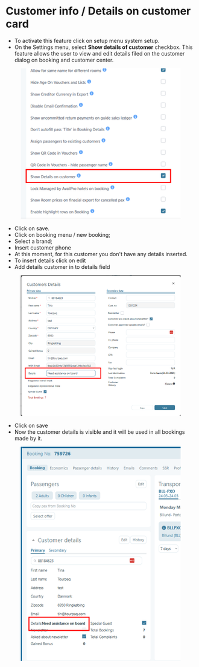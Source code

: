# Customer info / Details on customer card

* To activate this feature click on setup menu system setup.
* On the Settings menu,  select **Show details of customer** checkbox. This feature allows the user to view and edit details filed on the customer dialog on booking and customer center.&#x20;

<figure><img src="../../.gitbook/assets/image (6) (1) (1) (1) (1) (1) (1) (1) (1) (1).png" alt=""><figcaption></figcaption></figure>

* Click on save.&#x20;
* Click on booking menu / new booking;&#x20;
* Select a brand;&#x20;
* Insert customer phone&#x20;
* At this moment, for this customer you don't have any details inserted.&#x20;
* To insert details click on edit&#x20;
* Add details customer in to details field&#x20;

<figure><img src="../../.gitbook/assets/image (7) (1) (1) (1) (1) (1) (1) (1) (1) (1).png" alt=""><figcaption></figcaption></figure>

* Click on save&#x20;
* Now the customer details is visible and it will be used in all bookings made by it.

<figure><img src="../../.gitbook/assets/image (8) (1) (1) (1) (1) (1) (1) (1) (1) (1).png" alt=""><figcaption></figcaption></figure>
